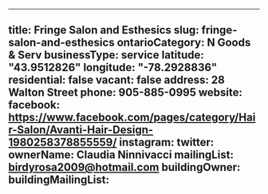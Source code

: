 
---
title: Fringe Salon and Esthesics 
slug: fringe-salon-and-esthesics
ontarioCategory: N Goods & Serv
businessType: service
latitude: "43.9512826"
longitude: "-78.2928836"
residential: false
vacant: false
address: 28 Walton Street
phone: 905-885-0995
website: 
facebook: https://www.facebook.com/pages/category/Hair-Salon/Avanti-Hair-Design-1980258378855559/
instagram: 
twitter: 
ownerName: Claudia Ninnivacci
mailingList: birdyrosa2009@hotmail.com
buildingOwner: 
buildingMailingList: 
---

